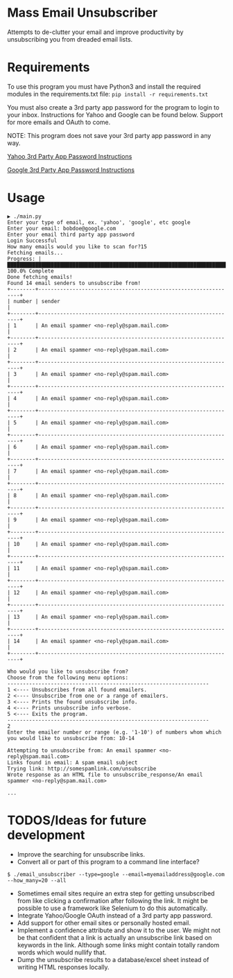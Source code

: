# Mass Email Unsubscriber
Attempts to de-clutter your email and improve productivity by unsubscribing you from dreaded email lists.

# Requirements
To use this program you must have Python3 and install the required modules in the requirements.txt file:
`pip install -r requirements.txt`

You must also create a 3rd party app password for the program to login to your inbox. Instructions for Yahoo and Google can be found below. Support for more emails and OAuth to come.

NOTE: This program does not save your 3rd party app password in any way.

[Yahoo 3rd Party App Password Instructions](https://help.yahoo.com/kb/SLN15241.html)

[Google 3rd Party App Password Instructions](https://support.google.com/accounts/answer/185833?hl=en)

# Usage
```
▶ ./main.py
Enter your type of email, ex. 'yahoo', 'google', etc google
Enter your email: bobdoe@google.com
Enter your email third party app password
Login Successful
How many emails would you like to scan for?15
Fetching emails...
Progress: |████████████████████████████████████████████████████████████████████████████████████████████████████| 100.0% Complete
Done fetching emails!
Found 14 email senders to unsubscribe from!
+--------+----------------------------------------------------------------+
| number | sender                                                         |
+--------+----------------------------------------------------------------+
| 1      | An email spammer <no-reply@spam.mail.com>                      |
+--------+----------------------------------------------------------------+
| 2      | An email spammer <no-reply@spam.mail.com>                      |
+--------+----------------------------------------------------------------+
| 3      | An email spammer <no-reply@spam.mail.com>                      |
+--------+----------------------------------------------------------------+
| 4      | An email spammer <no-reply@spam.mail.com>                      |
+--------+----------------------------------------------------------------+
| 5      | An email spammer <no-reply@spam.mail.com>                      |
+--------+----------------------------------------------------------------+
| 6      | An email spammer <no-reply@spam.mail.com>                      |
+--------+----------------------------------------------------------------+
| 7      | An email spammer <no-reply@spam.mail.com>                      |
+--------+----------------------------------------------------------------+
| 8      | An email spammer <no-reply@spam.mail.com>                      |
+--------+----------------------------------------------------------------+
| 9      | An email spammer <no-reply@spam.mail.com>                      |
+--------+----------------------------------------------------------------+
| 10     | An email spammer <no-reply@spam.mail.com>                      |
+--------+----------------------------------------------------------------+
| 11     | An email spammer <no-reply@spam.mail.com>                      |
+--------+----------------------------------------------------------------+
| 12     | An email spammer <no-reply@spam.mail.com>                      |
+--------+----------------------------------------------------------------+
| 13     | An email spammer <no-reply@spam.mail.com>                      |
+--------+----------------------------------------------------------------+
| 14     | An email spammer <no-reply@spam.mail.com>                      |
+--------+----------------------------------------------------------------+

Who would you like to unsubscribe from?
Choose from the following menu options:
-----------------------------------------------------------------
1 <---- Unsubscribes from all found emailers.
2 <---- Unsubscribe from one or a range of emailers.
3 <---- Prints the found unsubscribe info.
4 <---- Prints unsubscribe info verbose.
5 <---- Exits the program.
-----------------------------------------------------------------
2
Enter the emailer number or range (e.g. '1-10') of numbers whom which you would like to unsubscribe from: 10-14

Attempting to unsubscribe from: An email spammer <no-reply@spam.mail.com>
Links found in email: A spam email subject
Trying link: http://somespamlink.com/unsubscribe
Wrote response as an HTML file to unsubscribe_response/An email spammer <no-reply@spam.mail.com>

...
```

# TODOS/Ideas for future development
- Improve the searching for unsubscribe links.
- Convert all or part of this program to a command line interface?

`$ ./email_unsubscriber --type=google --email=myemailaddress@google.com --how_many=20 --all`
- Sometimes email sites require an extra step for getting unsubscribed from like clicking a confirmation after following the link. It might be possible to use a framework like Selenium to do this automatically.
- Integrate Yahoo/Google OAuth instead of a 3rd party app password.
- Add support for other email sites or personally hosted email.
- Implement a confidence attribute and show it to the user. We might not be that confident that a link is actually an unsubscribe link based on keywords in the link. Although some links might contain totally random words which would nullify that.
- Dump the unsubscribe results to a database/excel sheet instead of writing HTML responses locally.

